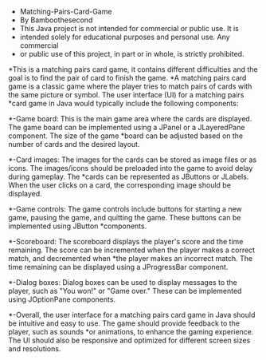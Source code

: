* Matching-Pairs-Card-Game
* By Bamboothesecond
 * This Java project is not intended for commercial or public use. It is
 * intended solely for educational purposes and personal use. Any commercial 
 * or public use of this project, in part or in whole, is strictly prohibited. 


*This is a matching pairs card game, it contains different difficulties and the goal is to find the pair of card to finish the game.
*A matching pairs card game is a classic game where the player tries to match pairs of cards with the same picture or symbol. The user interface (UI) for a matching pairs *card game in Java would typically include the following components:

*-Game board: This is the main game area where the cards are displayed. The game board can be implemented using a JPanel or a JLayeredPane component. The size of the game *board can be adjusted based on the number of cards and the desired layout.

*-Card images: The images for the cards can be stored as image files or as icons. The images/icons should be preloaded into the game to avoid delay during gameplay. The *cards can be represented as JButtons or JLabels. When the user clicks on a card, the corresponding image should be displayed.

*-Game controls: The game controls include buttons for starting a new game, pausing the game, and quitting the game. These buttons can be implemented using JButton *components.

*-Scoreboard: The scoreboard displays the player's score and the time remaining. The score can be incremented when the player makes a correct match, and decremented when *the player makes an incorrect match. The time remaining can be displayed using a JProgressBar component.

*-Dialog boxes: Dialog boxes can be used to display messages to the player, such as "You won!" or "Game over." These can be implemented using JOptionPane components.

*-Overall, the user interface for a matching pairs card game in Java should be intuitive and easy to use. The game should provide feedback to the player, such as sounds *or animations, to enhance the gaming experience. The UI should also be responsive and optimized for different screen sizes and resolutions.





